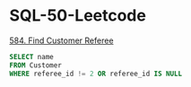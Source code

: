 # SQL-50-Leetcode

[584. Find Customer Referee](https://leetcode.com/problems/find-customer-referee/description/?envType=study-plan-v2&envId=top-sql-50)
``` sql
SELECT name
FROM Customer
WHERE referee_id != 2 OR referee_id IS NULL

```

